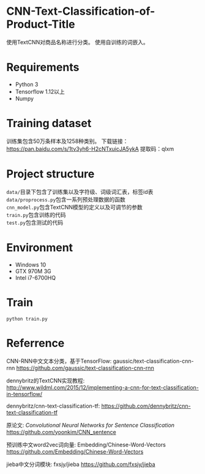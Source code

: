 
# CNN-Text-Classification-of-Product-Title

使用TextCNN对商品名称进行分类。
使用自训练的词嵌入。

# Requirements

* Python 3
* Tensorflow 1.12以上
* Numpy

# Training dataset
训练集包含50万条样本及1258种类别。
下载链接：https://pan.baidu.com/s/1tv3yh6-H2cNTxuicJA5ykA 
提取码：qlxm 

# Project structure 
`data/`目录下包含了训练集以及字符级、词级词汇表，标签id表   
`data/proprocess.py`包含一系列预处理数据的函数   
`cnn_model.py`包含TextCNN模型的定义以及可调节的参数   
`train.py`包含训练的代码   
`test.py`包含测试的代码   

# Environment
* Windows 10
* GTX 970M 3G
* Intel i7-6700HQ

# Train
    python train.py

# Referrence
CNN-RNN中文文本分类，基于TensorFlow: gaussic/text-classification-cnn-rnn https://github.com/gaussic/text-classification-cnn-rnn

dennybritz的TextCNN实现教程: http://www.wildml.com/2015/12/implementing-a-cnn-for-text-classification-in-tensorflow/

dennybritz/cnn-text-classification-tf: https://github.com/dennybritz/cnn-text-classification-tf

原论文: *Convolutional Neural Networks for Sentence Classification* https://github.com/yoonkim/CNN_sentence

预训练中文word2vec词向量: Embedding/Chinese-Word-Vectors https://github.com/Embedding/Chinese-Word-Vectors

jieba中文分词模块: fxsjy/jieba https://github.com/fxsjy/jieba

